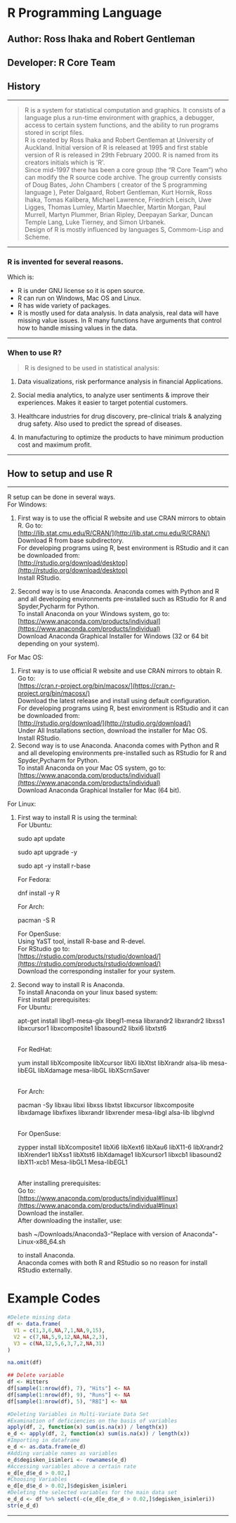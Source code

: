 # R Programming Language
## Author: Ross Ihaka and Robert Gentleman
## Developer: R Core Team
## History
---
>R is a system for statistical computation and graphics. It consists of a language plus a run-time environment with graphics, a debugger, access to certain system functions, and the ability to run programs stored in script files.  
R is created by Ross Ihaka and Robert Gentleman at University of Auckland. Initial version of R is released at 1995 and first stable version of R is released in 29th February 2000. R is named from its creators initials which is 'R'.      
Since mid-1997 there has been a core group (the “R Core Team”) who can modify the R source code archive. The group currently consists of Doug Bates, John Chambers ( creator of the S programming language ), Peter Dalgaard, Robert Gentleman, Kurt Hornik, Ross Ihaka, Tomas Kalibera, Michael Lawrence, Friedrich Leisch, Uwe Ligges, Thomas Lumley, Martin Maechler, Martin Morgan, Paul Murrell, Martyn Plummer, Brian Ripley, Deepayan Sarkar, Duncan Temple Lang, Luke Tierney, and Simon Urbanek.  
Design of R is mostly influenced by languages S, Commom-Lisp and Scheme.
  
---
### R is invented for several reasons. 
Which is: 
* R is under GNU license so it is open source. 
* R can run on Windows, Mac OS and Linux.
* R has wide variety of packages.
* R is mostly used for data analysis. In data analysis, real data will have missing value issues. In R many functions have arguments that control how to handle missing values in the data.
---
### When to use R?
>R is designed to be used in statistical analysis:  
1. Data visualizations, risk performance analysis in financial Applications.

2. Social media analytics, to analyze user sentiments & improve their experiences. Makes it easier to target potential customers.

3. Healthcare industries for drug discovery, pre-clinical trials & analyzing drug safety. Also used to predict the spread of diseases.

4. In manufacturing to optimize the products to have minimum production cost and maximum profit.

---
## How to setup and use R
---
R setup can be done in several ways.  
For Windows: 
1. First way is to use the official R website and use CRAN mirrors to obtain R. Go to:  
 [http://lib.stat.cmu.edu/R/CRAN/](http://lib.stat.cmu.edu/R/CRAN/)  
 Download R from base subdirectory.  
For developing programs using R, best environment is RStudio and it can be downloaded from:  
 [http://rstudio.org/download/desktop](http://rstudio.org/download/desktop)  
 Install RStudio.

2. Second way is to use Anaconda. Anaconda comes with Python and R and all developing environments pre-installed such as RStudio for R and Spyder,Pycharm for Python.  
To install Anaconda on your Windows system, go to: [https://www.anaconda.com/products/individual](https://www.anaconda.com/products/individual)  
Download Anaconda Graphical Installer for Windows (32 or 64 bit depending on your system).

For Mac OS:
1. First way is to use official R website and use CRAN mirrors to obtain R. Go to:  
[https://cran.r-project.org/bin/macosx/](https://cran.r-project.org/bin/macosx/)  
Download the latest release and install using default configuration.  
For developing programs using R, best environment is RStudio and it can be downloaded from:  
 [http://rstudio.org/download/](http://rstudio.org/download/)  
 Under All Installations section, download the installer for Mac OS.  
 Install RStudio.
 2. Second way is to use Anaconda. Anaconda comes with Python and R and all developing environments pre-installed such as RStudio for R and Spyder,Pycharm for Python.  
To install Anaconda on your Mac OS system, go to: [https://www.anaconda.com/products/individual](https://www.anaconda.com/products/individual)  
Download Anaconda Graphical Installer for Mac (64 bit).

For Linux:  
1. First way to install R is using the terminal:  
For Ubuntu:  <p>sudo apt update</p>  <p>sudo apt upgrade -y</p><p>sudo apt -y install r-base</p>  For Fedora:  <p>dnf install -y R</p> For Arch:  <p>pacman -S R</p>  For OpenSuse:  
Using YaST tool, install R-base and R-devel.  
For RStudio go to:  
[https://rstudio.com/products/rstudio/download/](https://rstudio.com/products/rstudio/download/)  
Download the corresponding installer for your system.

2. Second way to install R is Anaconda.  
To install Anaconda on your linux based system:    
First install prerequisites:  
For Ubuntu: <p>apt-get install libgl1-mesa-glx libegl1-mesa libxrandr2 libxrandr2 libxss1 libxcursor1 libxcomposite1 libasound2 libxi6 libxtst6</p>  
For RedHat: <p>yum install libXcomposite libXcursor libXi libXtst libXrandr alsa-lib mesa-libEGL libXdamage mesa-libGL libXScrnSaver</p>  
For Arch: <p>pacman -Sy libxau libxi libxss libxtst libxcursor libxcomposite libxdamage libxfixes libxrandr libxrender mesa-libgl  alsa-lib libglvnd</p>  
For OpenSuse: <p>zypper install libXcomposite1 libXi6 libXext6 libXau6 libX11-6 libXrandr2 libXrender1 libXss1 libXtst6 libXdamage1 libXcursor1 libxcb1 libasound2  libX11-xcb1 Mesa-libGL1 Mesa-libEGL1</p>  
After installing prerequisites:  
Go to:  
[https://www.anaconda.com/products/individual#linux](https://www.anaconda.com/products/individual#linux)  
Download the installer.  
After downloading the installer, use:  <p>bash ~/Downloads/Anaconda3-"Replace with version of Anaconda"-Linux-x86_64.sh</p>to install Anaconda.  
Anaconda comes with both R and RStudio so no reason for install RStudio externally.

# Example Codes
 
```R
#Delete missing data
df <- data.frame(
  V1 = c(1,3,6,NA,7,1,NA,9,15),
  V2 = c(7,NA,5,9,12,NA,NA,2,3),
  V3 = c(NA,12,5,6,3,7,2,NA,31)
)

na.omit(df)


```
```R
## Delete variable
df <- Hitters
df[sample(1:nrow(df), 7), "Hits"] <- NA 
df[sample(1:nrow(df), 9), "Runs"] <- NA
df[sample(1:nrow(df), 5), "RBI"] <- NA

```

```R
#Deleting Variables in Multi-Variate Data Set
#Examination of deficiencies on the basis of variables
apply(df, 2, function(x) sum(is.na(x)) / length(x))
e_d <- apply(df, 2, function(x) sum(is.na(x)) / length(x))
#Importing in dataframe
e_d <- as.data.frame(e_d)
#Adding variable names as variables
e_d$degisken_isimleri <- rownames(e_d) 
#Accessing variables above a certain rate
e_d[e_d$e_d > 0.02,] 
#Choosing Variables
e_d[e_d$e_d > 0.02,]$degisken_isimleri 
#Deleting the selected variables for the main data set
e_d_d <- df %>% select(-c(e_d[e_d$e_d > 0.02,]$degisken_isimleri))
str(e_d_d)
```
---








